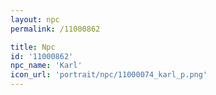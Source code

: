 ```yaml
---
layout: npc
permalink: /11000862

title: Npc
id: '11000862'
npc_name: 'Karl'
icon_url: 'portrait/npc/11000074_karl_p.png'
---
```

